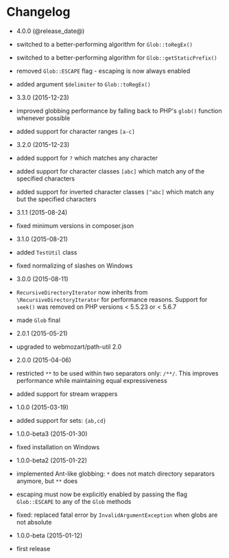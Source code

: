 Changelog
=========

* 4.0.0 (@release_date@)

 * switched to a better-performing algorithm for `Glob::toRegEx()`
 * switched to a better-performing algorithm for `Glob::getStaticPrefix()`
 * removed `Glob::ESCAPE` flag - escaping is now always enabled
 * added argument `$delimiter` to `Glob::toRegEx()`

* 3.3.0 (2015-12-23)

 * improved globbing performance by falling back to PHP's `glob()` function
   whenever possible
 * added support for character ranges `[a-c]`

* 3.2.0 (2015-12-23)

 * added support for `?` which matches any character
 * added support for character classes `[abc]` which match any of the specified
   characters
 * added support for inverted character classes `[^abc]` which match any but
   the specified characters

* 3.1.1 (2015-08-24)

 * fixed minimum versions in composer.json

* 3.1.0 (2015-08-21)

 * added `TestUtil` class
 * fixed normalizing of slashes on Windows

* 3.0.0 (2015-08-11)

 * `RecursiveDirectoryIterator` now inherits from `\RecursiveDirectoryIterator`
   for performance reasons. Support for `seek()` was removed on PHP versions
   < 5.5.23 or < 5.6.7
 * made `Glob` final

* 2.0.1 (2015-05-21)

 * upgraded to webmozart/path-util 2.0

* 2.0.0 (2015-04-06)

 * restricted `**` to be used within two separators only: `/**/`. This improves
   performance while maintaining equal expressiveness
 * added support for stream wrappers

* 1.0.0 (2015-03-19)

 * added support for sets: `{ab,cd}`
 
* 1.0.0-beta3 (2015-01-30)

 * fixed installation on Windows

* 1.0.0-beta2 (2015-01-22)

 * implemented Ant-like globbing: `*` does not match directory separators
   anymore, but `**` does
 * escaping must now be explicitly enabled by passing the flag `Glob::ESCAPE`
   to any of the `Glob` methods
 * fixed: replaced fatal error by `InvalidArgumentException` when globs are
   not absolute

* 1.0.0-beta (2015-01-12)

 * first release
